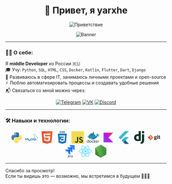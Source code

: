 <h1 align="center">👋 Привет, я yarxhe</h1>
<p align="center">
  <img src="https://media.giphy.com/media/hvRJCLFzcasrR4ia7z/giphy.gif"  width="60" alt="Приветствие"/>
</p>

<p align="center">
  <img src="https://media.giphy.com/media/v1.Y2lkPWVjZjA1ZTQ3N21uZ3Y3Ymx1NjhlczJwZTBkNW9sZjI5cG9xd2diNWI3a24yODlmeSZlcD12MV9naWZzX3JlbGF0ZWQmY3Q9Zw/ZVik7pBtu9dNS/giphy.gif"  width="700" height="350" alt="Banner"/>
</p>

---

### 🧑‍💻 О себе:

Я **middle Developer** из России 🇷🇺  
🎓 Учу: `Python`, `SQL`, `HTML`, `CSS`, `Docker`, `Kotlin`, `Flutter`, `Dart`, `Django`  
🌱 Развиваюсь в сфере IT, занимаюсь личными проектами и open-source  
⚡ Люблю автоматизировать процессы и создавать удобные решения  
📬 Связаться со мной можно через:

<p align="center">
  <a href="https://t.me/devheadb"><img  src="https://img.shields.io/badge/Telegram-blue?style=for-the-badge&logo=telegram" alt="Telegram"></a>
  <a href="https://vk.com/babyvlaga"><img src="https://img.shields.io/badge/VK-purple?style=for-the-badge&logo=vk" alt="VK"></a>
  <a href="https://discord.com/users/962637786224164924"><img src="https://img.shields.io/badge/Discord-536DFE?style=for-the-badge&logo=discord&logoColor=white" alt="Discord"></a>
</p>

---

### 🛠 Навыки и технологии: 

<p align="center">
  <img src="https://github.com/devicons/devicon/blob/master/icons/python/python-original.svg"  title="Python" alt="Python" width="40" height="40"/>&nbsp;
  <img src="https://github.com/devicons/devicon/blob/master/icons/mysql/mysql-plain-wordmark.svg"  title="MySQL" alt="MySQL" width="40" height="40"/>&nbsp;
  <img src="https://github.com/devicons/devicon/blob/master/icons/html5/html5-original.svg"  title="HTML5" alt="HTML5" width="40" height="40"/>&nbsp;
  <img src="https://github.com/devicons/devicon/blob/master/icons/css3/css3-plain-wordmark.svg"  title="CSS3" alt="CSS3" width="40" height="40"/>&nbsp;
  <img src="https://github.com/devicons/devicon/blob/master/icons/javascript/javascript-original.svg"  title="JavaScript" alt="JavaScript" width="40" height="40"/>&nbsp;
  <img src="https://github.com/devicons/devicon/blob/master/icons/docker/docker-original-wordmark.svg"  title="Docker" alt="Docker" width="40" height="40"/>&nbsp;
  <img src="https://github.com/devicons/devicon/blob/master/icons/kotlin/kotlin-original.svg"  title="Kotlin" alt="Kotlin" width="40" height="40"/>&nbsp;
  <img src="https://github.com/devicons/devicon/blob/master/icons/flutter/flutter-original.svg"  title="Flutter" alt="Flutter" width="40" height="40"/>&nbsp;
  <img src="https://github.com/devicons/devicon/blob/master/icons/django/django-plain.svg"  title="Django" alt="Django" width="40" height="40"/>&nbsp;
  <img src="https://github.com/devicons/devicon/blob/master/icons/git/git-original-wordmark.svg"  title="Git" alt="Git" width="40" height="40"/>&nbsp;
  <img src="https://github.com/devicons/devicon/blob/master/icons/jira/jira-original-wordmark.svg"  title="Jira" alt="Jira" width="40" height="40"/>&nbsp;
  <img src="https://github.com/devicons/devicon/blob/master/icons/react/react-original.svg"  title="React" alt="React" width="40" height="40"/>&nbsp;
  <img src="https://github.com/devicons/devicon/blob/master/icons/nodejs/nodejs-original.svg"  title="Node.js" alt="Node.js" width="40" height="40"/>&nbsp;
</p>

---

Спасибо за просмотр!  
Если ты видишь это — возможно, мы встретимся в будущем 👨‍💻✨
